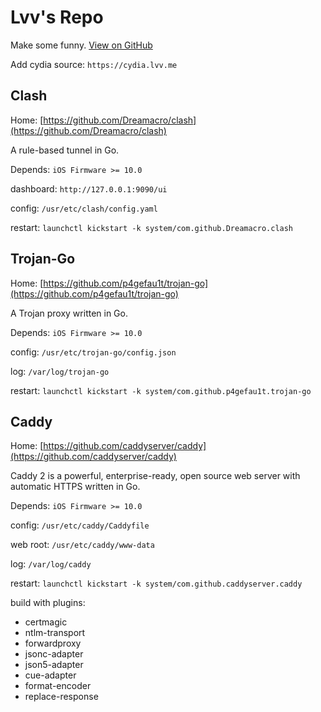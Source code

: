 # Lvv's Repo

Make some funny. [View on GitHub](https://github.com/cntrump/cydia-repo)

Add cydia source: `https://cydia.lvv.me`

## Clash

Home: [https://github.com/Dreamacro/clash](https://github.com/Dreamacro/clash)

A rule-based tunnel in Go.

Depends: `iOS Firmware >= 10.0`

dashboard: `http://127.0.0.1:9090/ui`

config: `/usr/etc/clash/config.yaml`

restart: `launchctl kickstart -k system/com.github.Dreamacro.clash`

## Trojan-Go

Home: [https://github.com/p4gefau1t/trojan-go](https://github.com/p4gefau1t/trojan-go)

A Trojan proxy written in Go.

Depends: `iOS Firmware >= 10.0`

config: `/usr/etc/trojan-go/config.json`

log: `/var/log/trojan-go`

restart: `launchctl kickstart -k system/com.github.p4gefau1t.trojan-go`

## Caddy

Home: [https://github.com/caddyserver/caddy](https://github.com/caddyserver/caddy)

Caddy 2 is a powerful, enterprise-ready, open source web server with automatic HTTPS written in Go.

Depends: `iOS Firmware >= 10.0`

config: `/usr/etc/caddy/Caddyfile`

web root: `/usr/etc/caddy/www-data`

log: `/var/log/caddy`

restart: `launchctl kickstart -k system/com.github.caddyserver.caddy`

build with plugins:

- certmagic
- ntlm-transport
- forwardproxy
- jsonc-adapter
- json5-adapter
- cue-adapter
- format-encoder
- replace-response